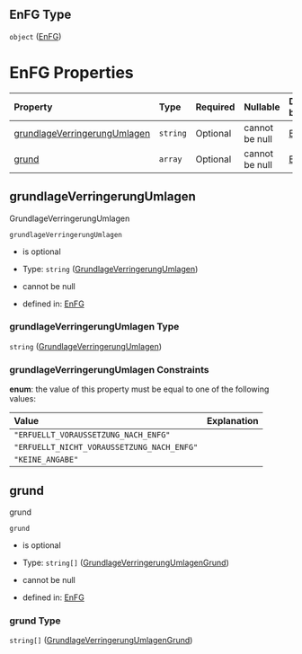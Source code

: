 ## EnFG Type

`object` ([EnFG](enfg.md))

# EnFG Properties

| Property                                                      | Type     | Required | Nullable       | Defined by                                                                                                                                                                                                   |
| :------------------------------------------------------------ | :------- | :------- | :------------- | :----------------------------------------------------------------------------------------------------------------------------------------------------------------------------------------------------------- |
| [grundlageVerringerungUmlagen](#grundlageverringerungumlagen) | `string` | Optional | cannot be null | [EnFG](grundlageverringerungumlagen.md "https://raw.githubusercontent.com/conuti-gmbh/bo4e-schema/master/schemas/v1/enum/GrundlageVerringerungUmlagen.schema.json#/properties/grundlageVerringerungUmlagen") |
| [grund](#grund)                                               | `array`  | Optional | cannot be null | [EnFG](enfg-properties-grund.md "https://raw.githubusercontent.com/conuti-gmbh/bo4e-schema/master/schemas/v1/com/EnFG.schema.json#/properties/grund")                                                        |

## grundlageVerringerungUmlagen

GrundlageVerringerungUmlagen

`grundlageVerringerungUmlagen`

*   is optional

*   Type: `string` ([GrundlageVerringerungUmlagen](grundlageverringerungumlagen.md))

*   cannot be null

*   defined in: [EnFG](grundlageverringerungumlagen.md "https://raw.githubusercontent.com/conuti-gmbh/bo4e-schema/master/schemas/v1/enum/GrundlageVerringerungUmlagen.schema.json#/properties/grundlageVerringerungUmlagen")

### grundlageVerringerungUmlagen Type

`string` ([GrundlageVerringerungUmlagen](grundlageverringerungumlagen.md))

### grundlageVerringerungUmlagen Constraints

**enum**: the value of this property must be equal to one of the following values:

| Value                                      | Explanation |
| :----------------------------------------- | :---------- |
| `"ERFUELLT_VORAUSSETZUNG_NACH_ENFG"`       |             |
| `"ERFUELLT_NICHT_VORAUSSETZUNG_NACH_ENFG"` |             |
| `"KEINE_ANGABE"`                           |             |

## grund

grund

`grund`

*   is optional

*   Type: `string[]` ([GrundlageVerringerungUmlagenGrund](grundlageverringerungumlagengrund.md))

*   cannot be null

*   defined in: [EnFG](enfg-properties-grund.md "https://raw.githubusercontent.com/conuti-gmbh/bo4e-schema/master/schemas/v1/com/EnFG.schema.json#/properties/grund")

### grund Type

`string[]` ([GrundlageVerringerungUmlagenGrund](grundlageverringerungumlagengrund.md))
